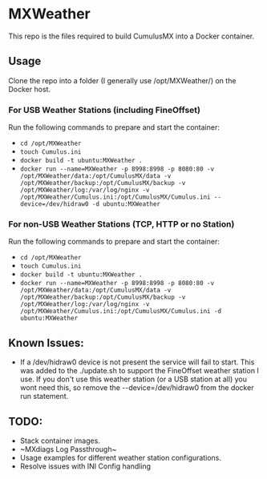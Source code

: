 # MXWeather

This repo is the files required to build CumulusMX into a Docker container.

## Usage
Clone the repo into a folder (I generally use /opt/MXWeather/) on the Docker host.

### For USB Weather Stations (including FineOffset)
Run the following commands to prepare and start the container:
* `cd /opt/MXWeather`
* `touch Cumulus.ini`
* `docker build -t ubuntu:MXWeather .`
* `docker run --name=MXWeather -p 8998:8998 -p 8080:80 -v /opt/MXWeather/data:/opt/CumulusMX/data -v /opt/MXWeather/backup:/opt/CumulusMX/backup -v /opt/MXWeather/log:/var/log/nginx -v /opt/MXWeather/Cumulus.ini:/opt/CumulusMX/Cumulus.ini --device=/dev/hidraw0 -d ubuntu:MXWeather`

### For non-USB Weather Stations (TCP, HTTP or no Station)
Run the following commands to prepare and start the container:
* `cd /opt/MXWeather`
* `touch Cumulus.ini`
* `docker build -t ubuntu:MXWeather .`
* `docker run --name=MXWeather -p 8998:8998 -p 8080:80 -v /opt/MXWeather/data:/opt/CumulusMX/data -v /opt/MXWeather/backup:/opt/CumulusMX/backup -v /opt/MXWeather/log:/var/log/nginx -v /opt/MXWeather/Cumulus.ini:/opt/CumulusMX/Cumulus.ini -d ubuntu:MXWeather`

## Known Issues:
* If a /dev/hidraw0 device is not present the service will fail to start. This was added to the ./update.sh to support the FineOffset weather station I use. 
  If you don't use this weather station (or a USB station at all) you wont need this, so remove the --device=/dev/hidraw0 from the docker run statement.

## TODO:
* Stack container images.
* ~MXdiags Log Passthrough~
* Usage examples for different weather station configurations.
* Resolve issues with INI Config handling
